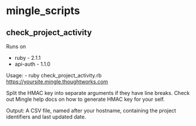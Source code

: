 mingle_scripts
==============

check_project_activity
----------------------

Runs on 
* ruby - 2.1.1
* api-auth - 1.1.0

Usage: - ruby check_project_activity.rb https://yoursite.mingle.thoughtworks.com <your username> <your secret HMAC key>

Split the HMAC key into separate arguments if they have line breaks.
Check out Mingle help docs on how to generate HMAC key for your self.


Output: A CSV file, named after your hostname, containing the project identifiers and last updated date.

